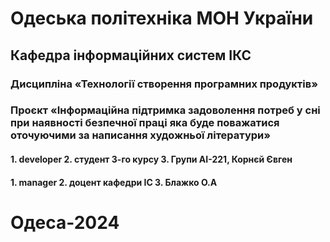 # Одеська політехніка МОН України
## Кафедра інформаційних систем ІКС
### Дисципліна «Технології створення програмних продуктів»
### Проєкт «Інформаційна підтримка задоволення потреб у сні при наявності безпечної праці яка буде поважатися оточуючими за написання художньої літератури»
#### 1. developer 2. студент 3-го курсу 3. Групи АІ-221, Корнєй Євген
#### 1. manager 2. доцент кафедри ІС 3. Блажко О.А
# Одеса-2024

